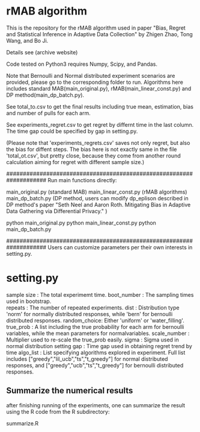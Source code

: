 # rMAB algorithm
This is the repository for the rMAB algorithm used in paper "Bias, Regret and Statistical Inference in Adaptive Data Collection" by Zhigen Zhao, Tong Wang, and Bo Ji.

Details see (archive website)

Code tested on Python3 requires Numpy, Scipy, and Pandas.

Note that Bernoulli and Normal distributed experiment scenarios are provided, please go to the corresponding folder to run. Algorithms here includes standard MAB(main_original.py), rMAB(main_linear_const.py) and DP method(main_dp_batch.py). 

See total_to.csv to get the final results including true mean, estimation, bias and number of pulls for each arm.

See experiments_regret.csv to get regret by differnt time in the last column. The time gap could be specified by gap in setting.py.


(Please note that 'experiments_regrets.csv' saves not only regret, but also the bias for diffent steps. The bias here is not exactly same in the file 'total_ot.csv', but pretty close, because they come from another round calculation aiming for regret with different sample size.)

####################################################################
Run main functions directly:

main_original.py (standard MAB)
main_linear_const.py (rMAB algorithms)
main_dp_batch.py (DP method, users can modify dp_eplison described in DP method's paper "Seth Neel and Aaron Roth. Mitigating Bias in Adaptive Data Gathering via Differential Privacy." )

python main_original.py
python main_linear_const.py
python main_dp_batch.py

####################################################################
Users can customize parameters per their own interests in setting.py.

# setting.py
sample size  :   The total experimemt time.
boot_number  :   The sampling times used in bootstrap.  
repeats      :   The number of repeated experiments.
dist         :   Distribution type 'norm' for normally distributed responses,
	         while 'bern' for bernoulli distributed responses. 
random_choice:   Either 'uniform' or 'water_filling'.
true_prob    :   A list including the true probability for each arm for bernoulli variables, while the mean parameters for normalvariables. 
scale_number :   Multiplier used to re-scale the true_prob easily.
sigma        :   Sigma used in normal distribution setting
gap          :   Time gap used in obtaining regret trend by time
algo_list    :   List specifying algorithms explored in experiment. 
		 Full list includes ["greedy","lil_ucb","ts","t_greedy"] for normal distributed responses, and ["greedy","ucb","ts","t_greedy"] for bernoulli distributed responses. 

## Summarize the numerical results
after finishing running of the experiments, one can summarize the result using the R code from the R subdirectory:

summarize.R
